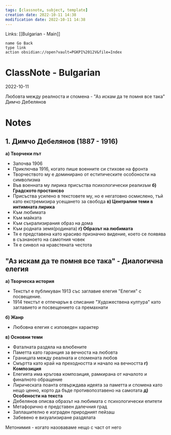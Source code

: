 ```yaml
---
tags: [classnote, subject, template]
creation date: 2022-10-11 14:38
modification date: 2022-10-11 14:38
---
```


Links: [[Bulgarian - Main]]
```button
name Go Back
type link
action obsidian://open?vault=PGKPI%2012V&file=Index
```
# ClassNote - Bulgarian
2022-10-11

Любовта между реалноста и спомена - "Аз искам да те помня все така" Димчо Дебелянов
# Notes
## 1. Димчо Дебелянов (1887 - 1916)
**а) Творчеки път**
- Започва 1906
- Приключва 1916, когато пише военните си стихове на фронта
- Творчеството му е доминирано от еститическите особоности на символизма
- Във военната му лирика присъства психологически реализъм
**б) Градското простансво**
- Присъства усилено в текстовете му, но е негатовно осмислено, тъй като екстремизира усещането за свобода
**в) Централни теми в интимната лирика**
- Към любимата
- Към майката
- Към съкрализирания образ на дома
- Към родната земя(родината)
**г) Образът на любимата**
- Тя е представена като красиво призначно видение, което се появява в съзнаноето на самотния човек
- Тя е синвол на нравстената честота
## "Аз искам да те помня все така" - Диалогична елегия
**а) Творческа история**
- Текстът е публикуван 1913 със заглавие елегия  "Елегия" с посвещение.
- 1914 текстът е отпечарън в списание "Художествена култура" като заглавието и посвещението са премахнати

**б) Жанр**
- Любовна елегия с изповеден характер

**в) Основни теми**
- Фаталната раздяла на влюбените
- Паметта като гаранция за вечноста на любовта
- Границата между реалната и спомената любов 
- Смъртта като край на преходността и начало на вечността
**г) Композиция**
- Елегията има кръгова композиция, рамкирана от началото и финалното обращение
- Лирическата поанта отвърждава идеята за паметта и спомена като нещо ценно, корто да бъде противопозтавено на самотата
**д) Особености на текста**
- Дебелянов описва образът на любимата с психологически епитети
- Метафорично е представен далечния град
- Заплашително е изграден природният пейзаш
- Забевено е визуализиране раздялата


Метонимия - когато назоваваме нещо с част от него

